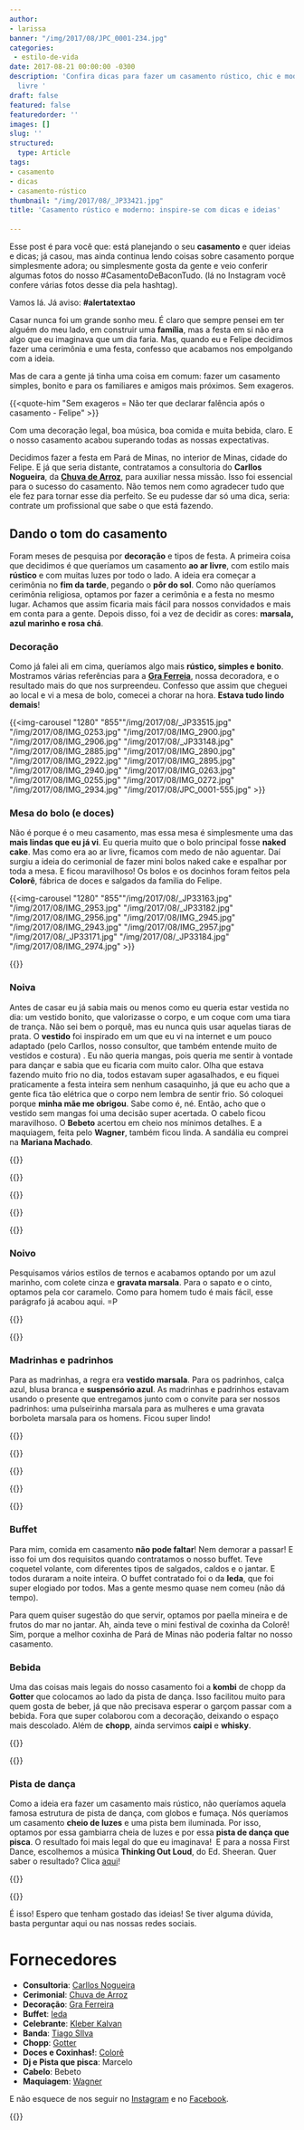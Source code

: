 ```yaml
---
author:
- larissa
banner: "/img/2017/08/JPC_0001-234.jpg"
categories:
 - estilo-de-vida
date: 2017-08-21 00:00:00 -0300
description: 'Confira dicas para fazer um casamento rústico, chic e moderno ao ar
  livre '
draft: false
featured: false
featuredorder: ''
images: []
slug: ''
structured:
  type: Article
tags:
- casamento
- dicas
- casamento-rústico
thumbnail: "/img/2017/08/_JP33421.jpg"
title: 'Casamento rústico e moderno: inspire-se com dicas e ideias'

---
```



Esse post é para você que: está planejando o seu **casamento** e quer ideias e dicas; já casou, mas ainda continua lendo coisas sobre casamento porque simplesmente adora; ou simplesmente gosta da gente e veio conferir algumas fotos do nosso #CasamentoDeBaconTudo. (lá no Instagram você confere várias fotos desse dia pela hashtag).

Vamos lá. Já aviso: **#alertatextao**

Casar nunca foi um grande sonho meu. É claro que sempre pensei em ter alguém do meu lado, em construir uma **família**, mas a festa em si não era algo que eu imaginava que um dia faria. Mas, quando eu e Felipe decidimos fazer uma cerimônia e uma festa, confesso que acabamos nos empolgando com a ideia.

Mas de cara a gente já tinha uma coisa em comum: fazer um casamento simples, bonito e para os familiares e amigos mais próximos. Sem exageros. 

{{<quote-him "Sem exageros = Não ter que declarar falência após o casamento - Felipe" >}} 

Com uma decoração legal, boa música, boa comida e muita bebida, claro. E o nosso casamento acabou superando todas as nossas expectativas.

Decidimos fazer a festa em Pará de Minas, no interior de Minas, cidade do Felipe. E já que seria distante, contratamos a consultoria do **Carllos Nogueira**, da **[Chuva de Arroz](https://www.facebook.com/chuvadearrozcc/)**, para auxiliar nessa missão. Isso foi essencial para o sucesso do casamento. Não temos nem como agradecer tudo que ele fez para tornar esse dia perfeito. Se eu pudesse dar só uma dica, seria: contrate um profissional que sabe o que está fazendo.

## Dando o tom do casamento

Foram meses de pesquisa por **decoração** e tipos de festa. A primeira coisa que decidimos é que queríamos um casamento **ao ar livre**, com estilo mais **rústico** e com muitas luzes por todo o lado. A ideia era começar a cerimônia no **fim da tarde**, pegando o **pôr do sol**. Como não queríamos cerimônia religiosa, optamos por fazer a cerimônia e a festa no mesmo lugar. Achamos que assim ficaria mais fácil para nossos convidados e mais em conta para a gente. Depois disso, foi a vez de decidir as cores:  **marsala, azul marinho e rosa chá**.

### **Decoração**

Como já falei ali em cima, queríamos algo mais **rústico, simples e bonito**. Mostramos várias referências para a [**Gra Ferreia**](https://www.facebook.com/graferreiradecoracao/), nossa decoradora, e o resultado mais do que nos surpreendeu. Confesso que assim que cheguei ao local e vi a mesa de bolo, comecei a chorar na hora. **Estava tudo lindo demais**!

{{<img-carousel "1280" "855""/img/2017/08/_JP33515.jpg" "/img/2017/08/IMG_0253.jpg" "/img/2017/08/IMG_2900.jpg" "/img/2017/08/IMG_2906.jpg" "/img/2017/08/_JP33148.jpg" "/img/2017/08/IMG_2885.jpg" "/img/2017/08/IMG_2890.jpg" "/img/2017/08/IMG_2922.jpg" "/img/2017/08/IMG_2895.jpg" "/img/2017/08/IMG_2940.jpg" "/img/2017/08/IMG_0263.jpg" "/img/2017/08/IMG_0255.jpg" "/img/2017/08/IMG_0272.jpg" "/img/2017/08/IMG_2934.jpg" "/img/2017/08/JPC_0001-555.jpg" >}}

### **Mesa do bolo (e doces)**

Não é porque é o meu casamento, mas essa mesa é simplesmente uma das **mais lindas que eu já vi**. Eu queria muito que o bolo principal fosse **naked cake**. Mas como era ao ar livre, ficamos com medo de não aguentar. Daí surgiu a ideia do cerimonial de fazer mini bolos naked cake e espalhar por toda a mesa. E ficou maravilhoso! Os bolos e os docinhos foram feitos pela **Colorê**, fábrica de doces e salgados da familia do Felipe.

{{<img-carousel "1280" "855""/img/2017/08/_JP33163.jpg" "/img/2017/08/IMG_2953.jpg" "/img/2017/08/_JP33182.jpg" "/img/2017/08/IMG_2956.jpg" "/img/2017/08/IMG_2945.jpg" "/img/2017/08/IMG_2943.jpg" "/img/2017/08/IMG_2957.jpg" "/img/2017/08/_JP33171.jpg" "/img/2017/08/_JP33184.jpg" "/img/2017/08/IMG_2974.jpg" >}}

{{<facebook-like>}}

### **Noiva**

Antes de casar eu já sabia mais ou menos como eu queria estar vestida no dia: um vestido bonito, que valorizasse o corpo, e um coque com uma tiara de trança. Não sei bem o porquê, mas eu nunca quis usar aquelas tiaras de prata. O **vestido** foi inspirado em um que eu vi na internet e um pouco adaptado (pelo Carllos, nosso consultor, que também entende muito de vestidos e costura) . Eu não queria mangas, pois queria me sentir à vontade para dançar e sabia que eu ficaria com muito calor. Olha que estava fazendo muito frio no dia, todos estavam super agasalhados, e eu fiquei praticamente a festa inteira sem nenhum casaquinho, já que eu acho que a gente fica tão elétrica que o corpo nem lembra de sentir frio. Só coloquei porque **minha mãe me obrigou**. Sabe como é, né. Então, acho que o vestido sem mangas foi uma decisão super acertada. O cabelo ficou maravilhoso. O **Bebeto** acertou em cheio nos mínimos detalhes. E a maquiagem, feita pelo **Wagner**, também ficou linda. A sandália eu comprei na **Mariana Machado**.

{{<img-full src="/img/2017/08/_JP32803.jpg"  height="855" width="1280" title="">}}

{{<img-full src="/img/2017/08/_JP33045.jpg"  height="855" width="1280" title="">}}

{{<img-full src="/img/2017/08/_JP33108.jpg"  height="855" width="1280" title="">}}

{{<img-full src="/img/2017/08/_JP32848.jpg"  height="855" width="1280" title="">}}

{{<img-full src="/img/2017/08/_JP32876.jpg"  height="855" width="1280" title="">}}

### **Noivo**

Pesquisamos vários estilos de ternos e acabamos optando por um azul marinho, com colete cinza e **gravata marsala**. Para o sapato e o cinto, optamos pela cor caramelo. Como para homem tudo é mais fácil, esse parágrafo já acabou aqui. =P

{{<img-full src="/img/2017/08/IMG_2774.jpg"  height="855" width="1280" title="">}}

{{<img-full src="/img/2017/08/IMG_0350.jpg"  height="855" width="1280" title="">}}

### **Madrinhas e padrinhos**

Para as madrinhas, a regra era **vestido marsala**. Para os padrinhos, calça azul, blusa branca e **suspensório azul**. As madrinhas e padrinhos estavam usando o presente que entregamos junto com o convite para ser nossos padrinhos: uma pulseirinha marsala para as mulheres e uma gravata borboleta marsala para os homens. Ficou super lindo!

{{<img-full src="/img/2017/08/JPC_0001-417.jpg"  height="855" width="1280" title="">}}

{{<img-full src="/img/2017/08/JPC_0001-420.jpg"  height="855" width="1280" title="">}}

{{<img-full src="/img/2017/08/JPC_0001-167.jpg"  height="855" width="1280" title="">}}

{{<img-full src="/img/2017/08/_JP33247.jpg"  height="855" width="1280" title="">}}

{{<subscribe>}}

### **Buffet**

Para mim, comida em casamento **não pode faltar**! Nem demorar a passar! E isso foi um dos requisitos quando contratamos o nosso buffet. Teve coquetel volante, com diferentes tipos de salgados, caldos e o jantar. E todos duraram a noite inteira. O buffet contratado foi o da **Ieda**, que foi super elogiado por todos. Mas a gente mesmo quase nem comeu (não dá tempo).

Para quem quiser sugestão do que servir, optamos por paella mineira e de frutos do mar no jantar. Ah, ainda teve o mini festival de coxinha da Colorê! Sim, porque a melhor coxinha de Pará de Minas não poderia faltar no nosso casamento.

### **Bebida**

Uma das coisas mais legais do nosso casamento foi a **kombi** de chopp da **Gotter** que colocamos ao lado da pista de dança. Isso facilitou muito para quem gosta de beber, já que não precisava esperar o garçom passar com a bebida. Fora que super colaborou com a decoração, deixando o espaço mais descolado. Além de **chopp**, ainda servimos **caipi** e **whisky**.

{{<img-full src="/img/2017/08/IMG_2961.jpg"  height="855" width="1280" title="">}}

{{<img-full src="/img/2017/08/IMG_0293.jpg"  height="855" width="1280" title="">}}

### **Pista de dança**

Como a ideia era fazer um casamento mais rústico, não queríamos aquela famosa estrutura de pista de dança, com globos e fumaça. Nós queríamos um casamento **cheio de luzes** e uma pista bem iluminada. Por isso, optamos por essa gambiarra cheia de luzes e por essa **pista de dança que pisca**. O resultado foi mais legal do que eu imaginava!  E para a nossa First Dance, escolhemos a música **Thinking Out Loud**, do Ed. Sheeran. Quer saber o resultado? Clica [aqui](http://debacontudo.com.br/estilo-de-vida/first-dance-dicas-brasilia/)!

{{<img-full src="/img/2017/08/JPC_0001-10.jpg"  height="855" width="1280" title="">}}

{{<img-full src="/img/2017/08/JPC_0001-28.jpg"  height="855" width="1280" title="">}}

É isso! Espero que tenham gostado das ideias!
Se tiver alguma dúvida, basta perguntar aqui ou nas nossas redes sociais.

# Fornecedores

- **Consultoria**: [Carllos Nogueira](https://www.facebook.com/chuvadearrozcc/)
- **Cerimonial**: [Chuva de Arroz](https://www.facebook.com/chuvadearrozcc/)
- **Decoração**: [Gra Ferreira](https://www.facebook.com/graferreiradecoracao/)
- **Buffet**: [Ieda](https://www.facebook.com/Iedabuffet/)
- **Celebrante**: [Kleber Kalvan](https://www.facebook.com/celebrantehumanista)
- **Banda**: [Tiago SIlva](https://www.facebook.com/soulvoz)
- **Chopp**: [Gotter](https://www.facebook.com/cervejariagotter/)
- **Doces e Coxinhas!**: [Colorê](https://www.facebook.com/colorelanches/)
- **Dj e Pista que pisca**: Marcelo
- **Cabelo**: Bebeto
- **Maquiagem**: [Wagner](https://www.facebook.com/wagnerluiz.alves?ref=br_rs)


E não esquece de nos seguir no [Instagram](https://www.instagram.com/casaldebacontudo/) e no [Facebook](https://www.facebook.com/debacontudo).

{{<img-full src="/img/2017/08/_JP34528.jpg"  height="855" width="1280" title="">}}

